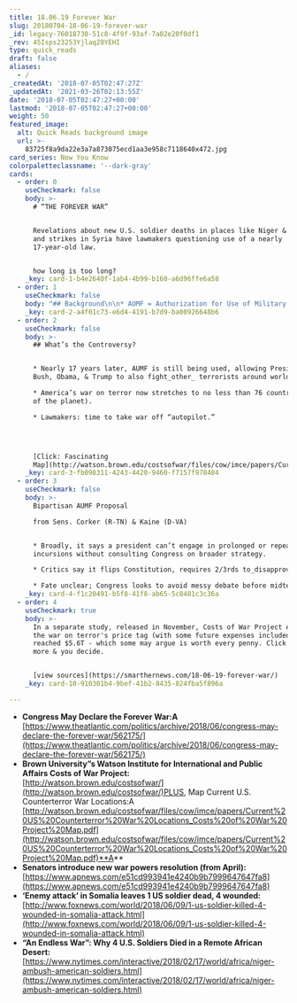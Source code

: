 ```yaml
---
title: 18.06.19 Forever War
slug: 20180704-18-06-19-forever-war
_id: legacy-76018730-51c8-4f9f-93af-7a02e20f0df1
_rev: 45Isps23253Yjlaq28YEHI
type: quick_reads
draft: false
aliases:
  - /
_createdAt: '2018-07-05T02:47:27Z'
_updatedAt: '2021-03-26T02:13:55Z'
date: '2018-07-05T02:47:27+00:00'
lastmod: '2018-07-05T02:47:27+00:00'
weight: 50
featured_image:
  alt: Quick Reads background image
  url: >-
    83725f8a9da22e3a7a873075ecd1aa3e958c7118640x472.jpg
card_series: Now You Know
colorpaletteclassname: '--dark-gray'
cards:
  - order: 0
    useCheckmark: false
    body: >-
      # “THE FOREVER WAR”


      Revelations about new U.S. soldier deaths in places like Niger & Somalia
      and strikes in Syria have lawmakers questioning use of a nearly
      17-year-old law.


      how long is too long?
    _key: card-1-b4e2640f-1ab4-4b99-b160-a6d96ffe6a58
  - order: 1
    useCheckmark: false
    body: "## Background\n\n* AUMF = Authorization for Use of Military Force\n* AUMF became public law on Sept. 18, 2001 after 9/11 attacks.\n* Allows president to use ‘all necessary & appropriate forces against’ terrorists who committed or aided in 9/11 attacks a\x13 particularly, Al Qaeda & Taliban.\n\n\n\nsounds reasonable..."
    _key: card-2-a4f01c73-e6d4-4191-b7d9-ba00926648b6
  - order: 2
    useCheckmark: false
    body: >-
      ## What’s the Controversy?


      * Nearly 17 years later, AUMF is still being used, allowing Presidents
      Bush, Obama, & Trump to also fight_other_ terrorists around world.

      * America’s war on terror now stretches to no less than 76 countries (39%
      of the planet).

      * Lawmakers: time to take war off “autopilot.”




      [Click: Fascinating
      Map](http://watson.brown.edu/costsofwar/files/cow/imce/papers/Current%20US%20Counterterror%20War%20Locations_Costs%20of%20War%20Project%20Map.pdf)
    _key: card-3-fb098311-4243-4420-9460-f7157f978484
  - order: 3
    useCheckmark: false
    body: >-
      Bipartisan AUMF Proposal  

      from Sens. Corker (R-TN) & Kaine (D-VA)


      * Broadly, it says a president can’t engage in prolonged or repeated
      incursions without consulting Congress on broader strategy.

      * Critics say it flips Constitution, requires 2/3rds to_disapprove_ war.

      * Fate unclear; Congress looks to avoid messy debate before midterms.
    _key: card-4-f1c20491-b5f8-41f8-ab65-5c8481c3c36a
  - order: 4
    useCheckmark: true
    body: >-
      In a separate study, released in November, Costs of War Project estimated
      the war on terror's price tag (with some future expenses included) has
      reached $5.6T - which some may argue is worth every penny. Click to read
      more & you decide.


      [view sources](https://smarthernews.com/18-06-19-forever-war/)
    _key: card-10-910301b4-9bef-41b2-8435-824fba5f896a

---
```

* **Congress May Declare the Forever War:A**  
[https://www.theatlantic.com/politics/archive/2018/06/congress-may-declare-the-forever-war/562175/](https://www.theatlantic.com/politics/archive/2018/06/congress-may-declare-the-forever-war/562175/)
* **Brown University”s Watson Institute for International and Public Affairs Costs of War Project:**  
[http://watson.brown.edu/costsofwar/](http://watson.brown.edu/costsofwar/)PLUS, Map Current U.S. Counterterror War Locations:A [http://watson.brown.edu/costsofwar/files/cow/imce/papers/Current%20US%20Counterterror%20War%20Locations_Costs%20of%20War%20Project%20Map.pdf](http://watson.brown.edu/costsofwar/files/cow/imce/papers/Current%20US%20Counterterror%20War%20Locations_Costs%20of%20War%20Project%20Map.pdf)**A**
* **Senators introduce new war powers resolution (from April):**  
[https://www.apnews.com/e51cd993941e4240b9b7999647647fa8](https://www.apnews.com/e51cd993941e4240b9b7999647647fa8)
* **‘Enemy attack’ in Somalia leaves 1 US soldier dead, 4 wounded:**  
[http://www.foxnews.com/world/2018/06/09/1-us-soldier-killed-4-wounded-in-somalia-attack.html](http://www.foxnews.com/world/2018/06/09/1-us-soldier-killed-4-wounded-in-somalia-attack.html)
* **“An Endless War”: Why 4 U.S. Soldiers Died in a Remote African Desert:**  
[https://www.nytimes.com/interactive/2018/02/17/world/africa/niger-ambush-american-soldiers.html](https://www.nytimes.com/interactive/2018/02/17/world/africa/niger-ambush-american-soldiers.html)